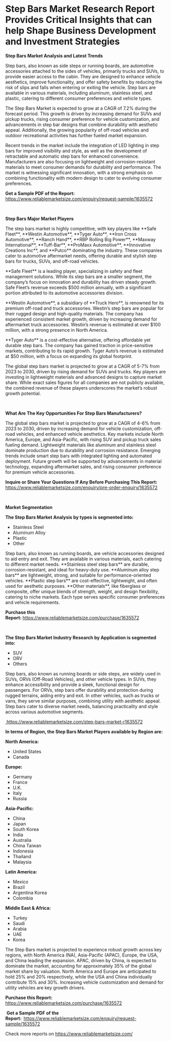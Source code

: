 <p><h1>Step Bars Market Research Report Provides Critical Insights that can help Shape Business Development and Investment Strategies</h1></p><p><strong>Step Bars Market Analysis and Latest Trends</strong></p>
<p><p>Step bars, also known as side steps or running boards, are automotive accessories attached to the sides of vehicles, primarily trucks and SUVs, to provide easier access to the cabin. They are designed to enhance vehicle aesthetics, improve functionality, and offer safety benefits by reducing the risk of slips and falls when entering or exiting the vehicle. Step bars are available in various materials, including aluminum, stainless steel, and plastic, catering to different consumer preferences and vehicle types.</p><p>The Step Bars Market is expected to grow at a CAGR of 7.2% during the forecast period. This growth is driven by increasing demand for SUVs and pickup trucks, rising consumer preference for vehicle customization, and advancements in step bar designs that combine durability with aesthetic appeal. Additionally, the growing popularity of off-road vehicles and outdoor recreational activities has further fueled market expansion.</p><p>Recent trends in the market include the integration of LED lighting in step bars for improved visibility and style, as well as the development of retractable and automatic step bars for enhanced convenience. Manufacturers are also focusing on lightweight and corrosion-resistant materials to meet consumer demands for durability and performance. The market is witnessing significant innovation, with a strong emphasis on combining functionality with modern design to cater to evolving consumer preferences.</p></p>
<p><strong>Get a Sample PDF of the Report:&nbsp;</strong> <a href="https://www.reliablemarketsize.com/enquiry/request-sample/1635572?utm_campaign=1879&utm_medium=2&utm_source=Github&utm_content=ia&utm_term=21012025&utm_id=step-bars">https://www.reliablemarketsize.com/enquiry/request-sample/1635572</a></p>
<p>&nbsp;</p>
<p><strong>Step Bars Major Market Players</strong></p>
<p><p>The step bars market is highly competitive, with key players like **Safe Fleet**, **Westin Automotive**, **Tyger Auto**, **Iron Cross Automotive**, **Ranch Hand**, **RBP Rolling Big Power**, **Maxway International**, **Tuff-Bar**, **ProMaxx Automotive**, **Innovative Creations Inc**, and **Putco** dominating the industry. These companies cater to automotive aftermarket needs, offering durable and stylish step bars for trucks, SUVs, and off-road vehicles.</p><p>**Safe Fleet** is a leading player, specializing in safety and fleet management solutions. While its step bars are a smaller segment, the company’s focus on innovation and durability has driven steady growth. Safe Fleet’s revenue exceeds $500 million annually, with a significant portion attributed to its automotive accessories division.</p><p>**Westin Automotive**, a subsidiary of **Truck Hero**, is renowned for its premium off-road and truck accessories. Westin’s step bars are popular for their rugged design and high-quality materials. The company has experienced consistent market growth, driven by increasing demand for aftermarket truck accessories. Westin’s revenue is estimated at over $100 million, with a strong presence in North America.</p><p>**Tyger Auto** is a cost-effective alternative, offering affordable yet durable step bars. The company has gained traction in price-sensitive markets, contributing to its rapid growth. Tyger Auto’s revenue is estimated at $50 million, with a focus on expanding its global footprint.</p><p>The global step bars market is projected to grow at a CAGR of 5-7% from 2023 to 2030, driven by rising demand for SUVs and trucks. Key players are investing in lightweight materials and advanced designs to capture market share. While exact sales figures for all companies are not publicly available, the combined revenue of these players underscores the market’s robust growth potential.</p></p>
<p>&nbsp;</p>
<p><strong>What Are The Key Opportunities For Step Bars Manufacturers?</strong></p>
<p><p>The global step bars market is projected to grow at a CAGR of 4-6% from 2023 to 2030, driven by increasing demand for vehicle customization, off-road vehicles, and enhanced vehicle aesthetics. Key markets include North America, Europe, and Asia-Pacific, with rising SUV and pickup truck sales fueling demand. Lightweight materials like aluminum and stainless steel dominate production due to durability and corrosion resistance. Emerging trends include smart step bars with integrated lighting and automated deployment. Future growth will be supported by advancements in material technology, expanding aftermarket sales, and rising consumer preference for premium vehicle accessories.</p></p>
<p><strong>Inquire or Share Your Questions If Any Before Purchasing This Report:</strong> <a href="https://www.reliablemarketsize.com/enquiry/pre-order-enquiry/1635572?utm_campaign=1879&utm_medium=2&utm_source=Github&utm_content=ia&utm_term=21012025&utm_id=step-bars">https://www.reliablemarketsize.com/enquiry/pre-order-enquiry/1635572</a></p>
<p>&nbsp;</p>
<p><strong>Market Segmentation</strong></p>
<p><strong>The Step Bars Market Analysis by types is segmented into:</strong></p>
<p><ul><li>Stainless Steel</li><li>Aluminum Alloy</li><li>Plastic</li><li>Other</li></ul></p>
<p><p>Step bars, also known as running boards, are vehicle accessories designed to aid entry and exit. They are available in various materials, each catering to different market needs. **Stainless steel step bars** are durable, corrosion-resistant, and ideal for heavy-duty use. **Aluminum alloy step bars** are lightweight, strong, and suitable for performance-oriented vehicles. **Plastic step bars** are cost-effective, lightweight, and often used for aesthetic purposes. **Other materials**, like fiberglass or composite, offer unique blends of strength, weight, and design flexibility, catering to niche markets. Each type serves specific consumer preferences and vehicle requirements.</p></p>
<p><strong>Purchase this Report:&nbsp;</strong><a href="https://www.reliablemarketsize.com/purchase/1635572?utm_campaign=1879&utm_medium=2&utm_source=Github&utm_content=ia&utm_term=21012025&utm_id=step-bars">https://www.reliablemarketsize.com/purchase/1635572</a></p>
<p>&nbsp;</p>
<p><strong>The Step Bars Market Industry Research by Application is segmented into:</strong></p>
<p><ul><li>SUV</li><li>ORV</li><li>Others</li></ul></p>
<p><p>Step bars, also known as running boards or side steps, are widely used in SUVs, ORVs (Off-Road Vehicles), and other vehicle types. In SUVs, they enhance accessibility and provide a sleek, functional design for passengers. For ORVs, step bars offer durability and protection during rugged terrains, aiding entry and exit. In other vehicles, such as trucks or vans, they serve similar purposes, combining utility with aesthetic appeal. Step bars cater to diverse market needs, balancing practicality and style across various automotive segments.</p></p>
<p><a href="https://www.reliablemarketsize.com/step-bars-market-r1635572?utm_campaign=1879&utm_medium=2&utm_source=Github&utm_content=ia&utm_term=21012025&utm_id=step-bars">&nbsp;https://www.reliablemarketsize.com/step-bars-market-r1635572</a></p>
<p><strong>In terms of Region, the Step Bars Market Players available by Region are:</strong></p>
<p>
    <p> <strong> North America: </strong>
        <ul>
            <li>United States</li>
            <li>Canada</li>
        </ul>
        </p> 
    <p> <strong> Europe: </strong>
        <ul>
            <li>Germany</li>
            <li>France</li>
            <li>U.K.</li>
            <li>Italy</li>
            <li>Russia</li>
        </ul>
        </p> 
    <p> <strong> Asia-Pacific: </strong>
        <ul>
            <li>China</li>
            <li>Japan</li>
            <li>South Korea</li>
            <li>India</li>
            <li>Australia</li>
            <li>China Taiwan</li>
            <li>Indonesia</li>
            <li>Thailand</li>
            <li>Malaysia</li>
        </ul>
        </p> 
    <p> <strong> Latin America: </strong>
        <ul>
            <li>Mexico</li>
            <li>Brazil</li>
            <li>Argentina Korea</li>
            <li>Colombia</li>
        </ul>
        </p> 
    <p> <strong> Middle East & Africa: </strong>
        <ul>
            <li>Turkey</li>
            <li>Saudi</li>
            <li>Arabia</li>
            <li>UAE</li>
            <li>Korea</li>
        </ul>
    </p>
    </p>
<p><p>The Step Bars market is projected to experience robust growth across key regions, with North America (NA), Asia-Pacific (APAC), Europe, the USA, and China leading the expansion. APAC, driven by China, is expected to dominate the market, accounting for approximately 35% of the global market share by valuation. North America and Europe are anticipated to hold 25% and 20% respectively, while the USA and China individually contribute 15% and 30%. Increasing vehicle customization and demand for utility vehicles are key growth drivers.</p></p>
<p><strong>Purchase this Report: </strong><a href="https://www.reliablemarketsize.com/purchase/1635572?utm_campaign=1879&utm_medium=2&utm_source=Github&utm_content=ia&utm_term=21012025&utm_id=step-bars">https://www.reliablemarketsize.com/purchase/1635572</a></p>
<p>&nbsp;<strong>Get a Sample PDF of the Report:&nbsp;&nbsp;</strong><a href="https://www.reliablemarketsize.com/enquiry/request-sample/1635572?utm_campaign=1879&utm_medium=2&utm_source=Github&utm_content=ia&utm_term=21012025&utm_id=step-bars">https://www.reliablemarketsize.com/enquiry/request-sample/1635572</a></p>
<p><strong></strong></p>
<p>Check more reports on <a href="https://www.reliablemarketsize.com/?utm_campaign=1879&utm_medium=2&utm_source=Github&utm_content=ia&utm_term=21012025&utm_id=step-bars">https://www.reliablemarketsize.com/</a></p>